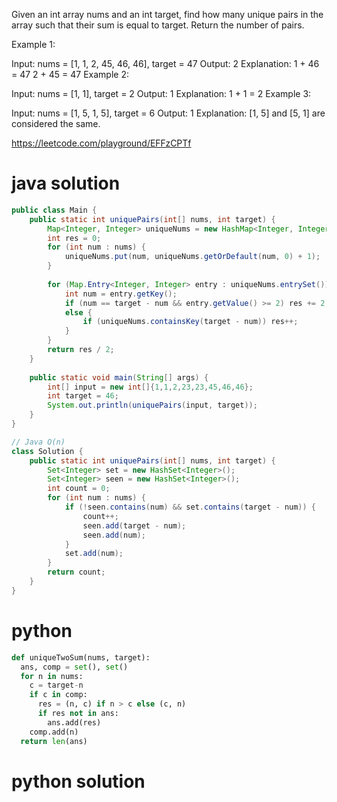Given an int array nums and an int target, find how many unique pairs in the array such that their sum is equal to target. Return the number of pairs.

Example 1:

Input: nums = [1, 1, 2, 45, 46, 46], target = 47
Output: 2
Explanation:
1 + 46 = 47
2 + 45 = 47
Example 2:

Input: nums = [1, 1], target = 2
Output: 1
Explanation:
1 + 1 = 2
Example 3:

Input: nums = [1, 5, 1, 5], target = 6
Output: 1
Explanation:
[1, 5] and [5, 1] are considered the same.


https://leetcode.com/playground/EFFzCPTf

# java solution 
```java 
public class Main {
    public static int uniquePairs(int[] nums, int target) {
        Map<Integer, Integer> uniqueNums = new HashMap<Integer, Integer>();
        int res = 0;
        for (int num : nums) {
            uniqueNums.put(num, uniqueNums.getOrDefault(num, 0) + 1);
        }
        
        for (Map.Entry<Integer, Integer> entry : uniqueNums.entrySet()) {
            int num = entry.getKey();
            if (num == target - num && entry.getValue() >= 2) res += 2;
            else {
                if (uniqueNums.containsKey(target - num)) res++;
            }
        }
        return res / 2;
    }
    
    public static void main(String[] args) {
        int[] input = new int[]{1,1,2,23,23,45,46,46};
        int target = 46;
        System.out.println(uniquePairs(input, target));
    }
}
```

```java 
// Java O(n)
class Solution {
    public static int uniquePairs(int[] nums, int target) {
        Set<Integer> set = new HashSet<Integer>();
        Set<Integer> seen = new HashSet<Integer>();
        int count = 0;
        for (int num : nums) {
            if (!seen.contains(num) && set.contains(target - num)) {
                count++;
                seen.add(target - num);
                seen.add(num);
            }
            set.add(num);
        }
        return count;
    }
}
```

# python 

```python 
def uniqueTwoSum(nums, target):
  ans, comp = set(), set()
  for n in nums:
    c = target-n
    if c in comp:
      res = (n, c) if n > c else (c, n)
      if res not in ans:
        ans.add(res)
    comp.add(n)
  return len(ans)
```

# python solution 


